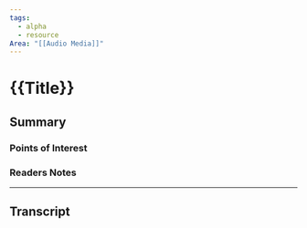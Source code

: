 ```yaml
---
tags:
  - alpha
  - resource
Area: "[[Audio Media]]"
---
```

# {{Title}}
## Summary


### Points of Interest


### Readers Notes

---
## Transcript




